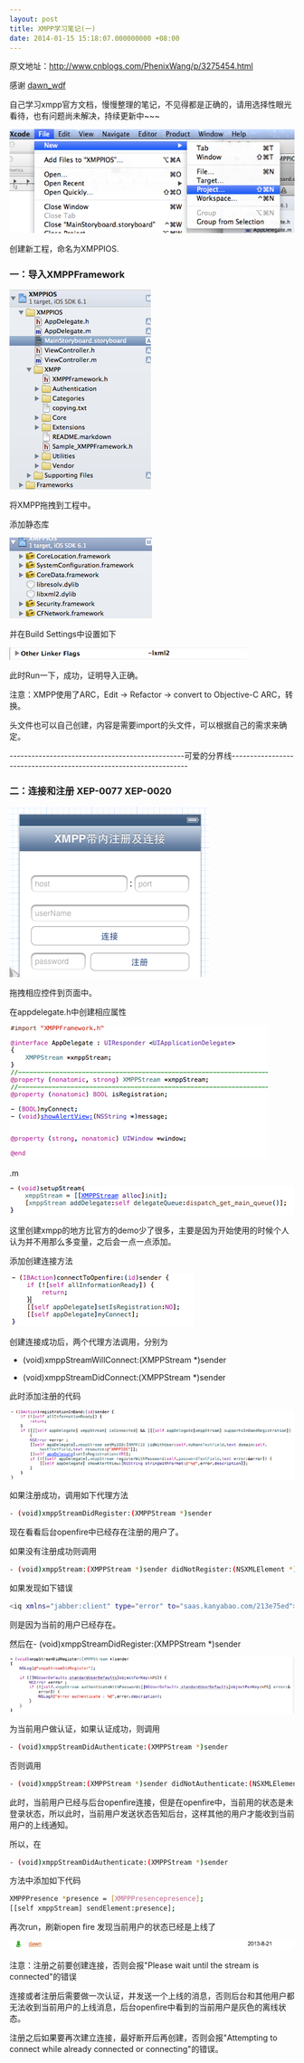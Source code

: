 ```yaml
---
layout: post
title: XMPP学习笔记(一)
date: 2014-01-15 15:18:07.000000000 +08:00
---
```


原文地址：http://www.cnblogs.com/PhenixWang/p/3275454.html

感谢 [dawn_wdf](http://www.cnblogs.com/PhenixWang/)


自己学习xmpp官方文档，慢慢整理的笔记，不见得都是正确的，请用选择性眼光看待，也有问题尚未解决，持续更新中~~~

![](/assets/images/2014/20140115/1.png)

创建新工程，命名为XMPPIOS.


### 一：导入XMPPFramework

![](/assets/images/2014/20140115/2.png)

将XMPP拖拽到工程中。

添加静态库

![](/assets/images/2014/20140115/3.png)

并在Build Settings中设置如下

![](/assets/images/2014/20140115/4.png)

此时Run一下，成功，证明导入正确。

注意：XMPP使用了ARC，Edit -> Refactor -> convert to Objective-C ARC，转换。

头文件也可以自己创建，内容是需要import的头文件，可以根据自己的需求来确定。

------------------------------------------------可爱的分界线------------------------------------------------------------------

 
### 二：连接和注册 XEP-0077  XEP-0020

![](/assets/images/2014/20140115/5.png)

拖拽相应控件到页面中。

在appdelegate.h中创建相应属性

![](/assets/images/2014/20140115/6.png)

.m

![](/assets/images/2014/20140115/7.png)
 
这里创建xmpp的地方比官方的demo少了很多，主要是因为开始使用的时候个人认为并不用那么多变量，之后会一点一点添加。

添加创建连接方法

![](/assets/images/2014/20140115/8.png)

创建连接成功后，两个代理方法调用，分别为

- (void)xmppStreamWillConnect:(XMPPStream *)sender

- (void)xmppStreamDidConnect:(XMPPStream *)sender

此时添加注册的代码

![](/assets/images/2014/20140115/9.png)

如果注册成功，调用如下代理方法

```bash
- (void)xmppStreamDidRegister:(XMPPStream *)sender
```

现在看看后台openfire中已经存在注册的用户了。

如果没有注册成功则调用

```bash
- (void)xmppStream:(XMPPStream *)sender didNotRegister:(NSXMLElement *)error
```

如果发现如下错误

```bash
<iq xmlns="jabber:client" type="error" to="saas.kanyabao.com/213e75ed"><query xmlns="jabber:iq:register"><username>dawn</username><password>1111</password></query><error code="409" type="cancel"><conflict xmlns="urn:ietf:params:xml:ns:xmpp-stanzas"/></error></iq>
```

则是因为当前的用户已经存在。

然后在- (void)xmppStreamDidRegister:(XMPPStream *)sender

![](/assets/images/2014/20140115/10.png)

为当前用户做认证，如果认证成功，则调用

```bash
- (void)xmppStreamDidAuthenticate:(XMPPStream *)sender
```

否则调用

```bash
- (void)xmppStream:(XMPPStream *)sender didNotAuthenticate:(NSXMLElement *)error
```

此时，当前用户已经与后台openfire连接，但是在openfire中，当前用的状态是未登录状态，所以此时，当前用户发送状态告知后台，这样其他的用户才能收到当前用户的上线通知。

所以，在

```bash
- (void)xmppStreamDidAuthenticate:(XMPPStream *)sender
```

方法中添加如下代码

```bash
XMPPPresence *presence = [XMPPPresencepresence];
[[self xmppStream] sendElement:presence];
```

再次run，刷新open fire  发现当前用户的状态已经是上线了

![](/assets/images/2014/20140115/11.png)


注意：注册之前要创建连接，否则会报"Please wait until the stream is connected"的错误

连接或者注册后需要做一次认证，并发送一个上线的消息，否则后台和其他用户都无法收到当前用户的上线消息，后台openfire中看到的当前用户是灰色的离线状态。

注册之后如果要再次建立连接，最好断开后再创建，否则会报"Attempting to connect while already connected or connecting"的错误。

